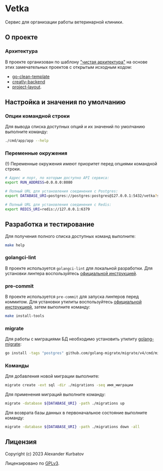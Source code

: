 # Vetka
Сервис для организации работы ветеринарной клиники.

## О проекте
### Архитектура
В проекте организован по шаблону ["чистая архитектура"](https://blog.cleancoder.com/uncle-bob/2012/08/13/the-clean-architecture.html) на основе этих замечательных проектов с открытым исходным кодом:
- [go-clean-template](https://github.com/evrone/go-clean-template)
- [creatly-backend](https://github.com/Creatly/creatly-backend)
- [project-layout](https://github.com/golang-standards/project-layout).

## Настройка и значения по умолчанию
### Опции командной строки
Для вывода списка доступных опций и их значений по умолчанию выполните команду:
```bash
./cmd/app/app --help
```

### Переменные окружения
(!) Переменные окружения имеют приоритет перед опциями командной строки.

```bash
# Адрес и порт, по которым доступно API сервиса:
export RUN_ADDRESS=0.0.0.0:8080

# Полный URL для установления соединения с Postgres:
export DATABASE_URI=postgres://postgres:postgres@127.0.0.1:5432/vetka?sslmode=disable

# Полный URL для установления соединения с Redis:
export REDIS_URI=redis://127.0.0.1:6379
```

## Разработка и тестирование
Для получения полного списка доступных команд выполните:
```bash
make help
```

### golangci-lint
В проекте используется `golangci-lint` для локальной разработки. Для установки линтера воспользуйтесь [официальной инструкцией](https://golangci-lint.run/usage/install/).

### pre-commit
В проекте используется `pre-commit` для запуска линтеров перед коммитом. Для установки утилиты воспользуйтесь [официальной инструкцией](https://pre-commit.com/#install), затем выполните команду:
```bash
make install-tools
```

### migrate
Для работы с миграциями БД необходимо установить утилиту [golang-migrate](https://github.com/golang-migrate/migrate):
```bash
go install -tags "postgres" github.com/golang-migrate/migrate/v4/cmd/migrate@latest
```

### Команды
Для добавления новой миграции выполните:
```bash
migrate create -ext sql -dir ./migrations -seq имя_миграции
```

Для применения миграций выполните команду:
```bash
migrate -database ${DATABASE_URI} -path ./migrations up
```

Для возврата базы данных в первоначальное состояние выполните команду:
```bash
migrate -database ${DATABASE_URI} -path ./migrations down -all
```

## Лицензия
Copyright (c) 2023 Alexander Kurbatov

Лицензировано по [GPLv3](LICENSE).

